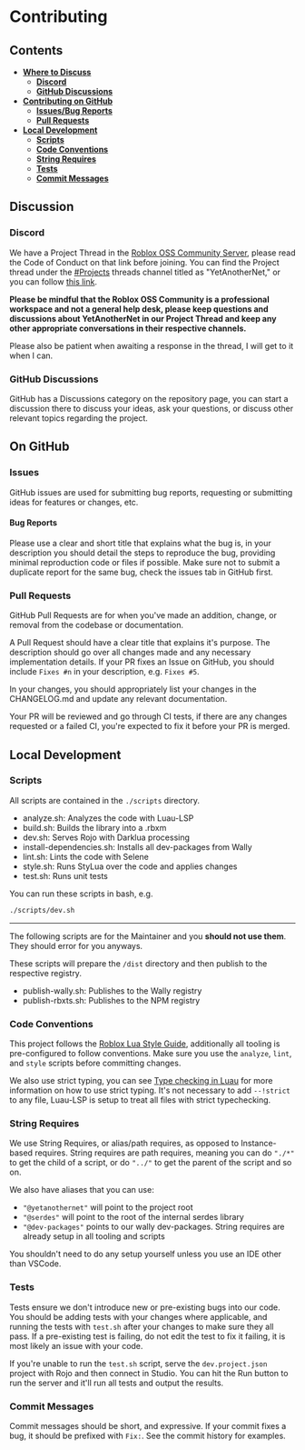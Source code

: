 # Contributing

## Contents

- [**Where to Discuss**]
    - [**Discord**]
    - [**GitHub Discussions**]
- [**Contributing on GitHub**]
    - [**Issues/Bug Reports**]
    - [**Pull Requests**]
- [**Local Development**]
    - [**Scripts**]
    - [**Code Conventions**]
    - [**String Requires**]
    - [**Tests**]
    - [**Commit Messages**]

[**Where to Discuss**]: #discussion
[**Discord**]: #discord
[**GitHub Discussions**]: #github-discussions
[**Contributing on GitHub**]: #on-github
[**Issues/Bug Reports**]: #issues
[**Pull Requests**]: #pull-requests
[**Local Development**]: #local-development
[**Scripts**]: #scripts
[**Code Conventions**]: #code-conventions
[**String Requires**]: #string-requires
[**Tests**]: #tests
[**Commit Messages**]: #commit-messages

## Discussion

### Discord

We have a Project Thread in the [Roblox OSS Community Server](https://quenty.org/oss/conduct), please read the Code of Conduct on that link before joining.
You can find the Project thread under the [#Projects](https://discord.com/channels/385151591524597761/1019724676265676930) threads channel titled as "YetAnotherNet," or you can follow [this link](https://discord.com/channels/385151591524597761/1179944163844825209).

**Please be mindful that the Roblox OSS Community is a professional workspace and not a general help desk, please keep questions and discussions about YetAnotherNet in our Project Thread and keep any other appropriate conversations in their respective channels.**

Please also be patient when awaiting a response in the thread, I will get to it when I can.

### GitHub Discussions

GitHub has a Discussions category on the repository page, you can start a discussion there to discuss your ideas, ask your questions,
or discuss other relevant topics regarding the project.

## On GitHub

### Issues

GitHub issues are used for submitting bug reports, requesting or submitting ideas for features or changes, etc.

#### Bug Reports

Please use a clear and short title that explains what the bug is,
in your description you should detail the steps to reproduce the bug, providing minimal reproduction code or files if possible.
Make sure not to submit a duplicate report for the same bug, check the issues tab in GitHub first.

### Pull Requests

GitHub Pull Requests are for when you've made an addition, change, or removal from the codebase or documentation.

A Pull Request should have a clear title that explains it's purpose.
The description should go over all changes made and any necessary implementation details.
If your PR fixes an Issue on GitHub, you should include ``Fixes #n`` in your description, e.g. ``Fixes #5``.

In your changes, you should appropriately list your changes in the CHANGELOG.md and update any relevant documentation.

Your PR will be reviewed and go through CI tests, if there are any changes requested or a failed CI, you're expected to fix it before your PR is merged.

## Local Development

### Scripts

All scripts are contained in the `./scripts` directory.

- analyze.sh: Analyzes the code with Luau-LSP
- build.sh: Builds the library into a .rbxm
- dev.sh: Serves Rojo with Darklua processing
- install-dependencies.sh: Installs all dev-packages from Wally
- lint.sh: Lints the code with Selene
- style.sh: Runs StyLua over the code and applies changes
- test.sh: Runs unit tests

You can run these scripts in bash, e.g.
```bash
./scripts/dev.sh
```

---

The following scripts are for the Maintainer and you **should not use them**.
They should error for you anyways.

These scripts will prepare the `/dist` directory and then publish to the respective registry.

- publish-wally.sh: Publishes to the Wally registry
- publish-rbxts.sh: Publishes to the NPM registry

### Code Conventions

This project follows the [Roblox Lua Style Guide](https://roblox.github.io/lua-style-guide/), additionally all tooling is pre-configured to follow conventions.
Make sure you use the `analyze`, `lint`, and `style` scripts before committing changes.

We also use strict typing, you can see [Type checking in Luau](https://luau-lang.org/typecheck) for more information on how to use strict typing.
It's not necessary to add ``--!strict`` to any file, Luau-LSP is setup to treat all files with strict typechecking.

### String Requires

We use String Requires, or alias/path requires, as opposed to Instance-based requires. String requires are path requires, meaning you can do `"./*"` to get the child of a script, or do `"../"` to get the parent of the script and so on.

We also have aliases that you can use:
- `"@yetanothernet"` will point to the project root
- `"@serdes"` will point to the root of the internal serdes library
- `"@dev-packages"` points to our wally dev-packages. String requires are already setup in all tooling and scripts

You shouldn't need to do any setup yourself unless you use an IDE other than VSCode.

### Tests

Tests ensure we don't introduce new or pre-existing bugs into our code. You should be adding tests with your changes where applicable, and running the tests with `test.sh` after your changes to make sure they all pass. If a pre-existing test is failing, do not edit the test to fix it failing, it is most likely an issue with your code.

If you're unable to run the `test.sh` script, serve the `dev.project.json` project with Rojo and then connect in Studio. You can hit the Run button to run the server and it'll run all tests and output the results.

### Commit Messages

Commit messages should be short, and expressive. If your commit fixes a bug, it should be prefixed with ``Fix:``.
See the commit history for examples.
